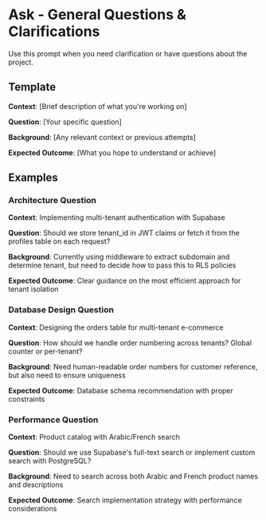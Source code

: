 # Ask - General Questions & Clarifications

Use this prompt when you need clarification or have questions about the project.

## Template

**Context**: [Brief description of what you're working on]

**Question**: [Your specific question]

**Background**: [Any relevant context or previous attempts]

**Expected Outcome**: [What you hope to understand or achieve]

## Examples

### Architecture Question
**Context**: Implementing multi-tenant authentication with Supabase

**Question**: Should we store tenant_id in JWT claims or fetch it from the profiles table on each request?

**Background**: Currently using middleware to extract subdomain and determine tenant, but need to decide how to pass this to RLS policies

**Expected Outcome**: Clear guidance on the most efficient approach for tenant isolation

### Database Design Question
**Context**: Designing the orders table for multi-tenant e-commerce

**Question**: How should we handle order numbering across tenants? Global counter or per-tenant?

**Background**: Need human-readable order numbers for customer reference, but also need to ensure uniqueness

**Expected Outcome**: Database schema recommendation with proper constraints

### Performance Question
**Context**: Product catalog with Arabic/French search

**Question**: Should we use Supabase's full-text search or implement custom search with PostgreSQL?

**Background**: Need to search across both Arabic and French product names and descriptions

**Expected Outcome**: Search implementation strategy with performance considerations